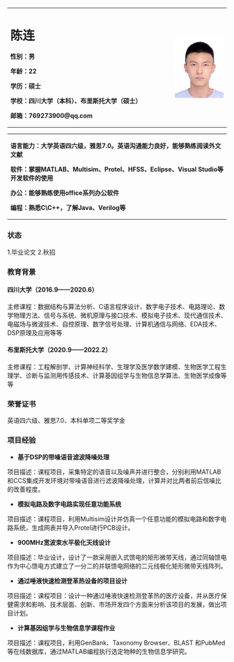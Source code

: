 <table border="0">
  <tr>
    <td width="75%">
      <h1>陈连</h1>
      <p><b>性别：男</b></p>
      <p><b>年龄：22</b></p>
      <p><b>学历：硕士</b></p>
      <p><b>学校：四川大学（本科）、布里斯托大学（硕士）</b></p>
      <p><b>邮箱：769273900@qq.com</b></p>
    </td>
    <td width="25%">
      <img src="/Me.jpg" width="100%">      
    </td>
  </tr>
</table>

<table border="0">
  <tr>
    <td width="75%">
      <p><b>语言能力：大学英语四六级，雅思7.0。英语沟通能力良好，能够熟练阅读外文文献</b></p>
      <p><b>软件：掌握MATLAB、Multisim、Protel、HFSS、Eclipse、Visual Studio等开发软件的使用</b></p>
      <p><b>办公：能够熟练使用office系列办公软件</b></p>
      <p><b>编程：熟悉C\C++，了解Java、Verilog等</b></p>
    </td>
  </tr>
</table>

### 状态
1.毕业论文
2.秋招

### 教育背景
#### 四川大学（2016.9——2020.6）
主修课程：数据结构与算法分析、C语言程序设计、数字电子技术、电路理论、数学物理方法、信号与系统、微机原理与接口技术、模拟电子技术、现代通信技术、电磁场与微波技术、自控原理、数字信号处理、计算机通信与网络、EDA技术、DSP原理及应用等等

#### 布里斯托大学（2020.9——2022.2）
主修课程：工程解剖学、计算神经科学、生理学及医学数学建模、生物医学工程生理学、诊断与监测用传感技术、计算基因组学与生物信息学算法、生物医学成像等等

### 荣誉证书
英语四六级、雅思7.0、本科单项二等奖学金

### 项目经验
- **基于DSP的带噪语音滤波降噪处理**

项目描述：课程项目，采集特定的语音以及噪声并进行整合，分别利用MATLAB和CCS集成开发环境对带噪语音进行滤波降噪处理，计算并对比两者前后信噪比的改善程度。
- **模拟电路及数字电路实现任意功能系统**

项目描述：课程项目，利用Multisim设计并仿真一个任意功能的模拟电路和数字电路系统，生成网表并导入Protel进行PCB设计。
- **900MHz宽波束水平极化天线设计**

项目描述：毕业设计，设计了一款采用嵌入式馈电的矩形微带天线，通过同轴馈电作为中心馈电方式建立了一分二的并联馈电网络的二元线极化矩形微带天线阵列。
- **通过唾液快速检测登革热设备的项目设计**

项目描述：课程项目：设计一种通过唾液快速检测登革热的医疗设备，并从医疗保健需求和影响、技术层面、创新、市场开发四个方面来分析该项目的发展，做出项目计划。
- **计算基因组学与生物信息学课程作业**

项目描述：课程项目，利用GenBank、Taxonomy Browser、BLAST 和PubMed等在线数据库，通过MATLAB编程执行选定物种的生物信息学研究。
